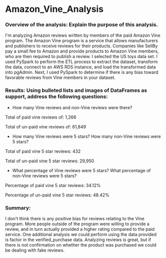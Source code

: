 # Amazon_Vine_Analysis

### Overview of the analysis: Explain the purpose of this analysis.

I'm analyzing Amazon reviews written by members of the paid Amazon Vine program. The Amazon Vine program is a service that allows manufacturers and publishers to receive reviews for their products. Companies like SellBy pay a small fee to Amazon and provide products to Amazon Vine members, who are then required to publish a review. I selected the US toys data set. I used PySpark to perform the ETL process to extract the dataset, transform the data, connect to an AWS RDS instance, and load the transformed data into pgAdmin. Next, I used PySpark to determine if there is any bias toward favorable reviews from Vine members in your dataset.

### Results: Using bulleted lists and images of DataFrames as support, address the following questions:

* How many Vine reviews and non-Vine reviews were there?

Total of paid vine reviews of: 1,266

Total of un-paid vine reviews of: 61,849

* How many Vine reviews were 5 stars? How many non-Vine reviews were 5 stars?

Total of paid vine 5 star reviews: 432

Total of un-paid vine 5 star reviews: 29,950

* What percentage of Vine reviews were 5 stars? What percentage of non-Vine reviews were 5 stars?

Percentage of paid vine 5 star reviews: 34.12%

Percentage of un-paid vine 5 star reviews: 48.42%


### Summary:
I don't think there is any positive bias for reviews relating to the Vine program. More people outside of the program were willing to provide a review, and in turn actually provided a higher rating compared to the paid service. One additional analysis we could perform using the data provided is factor in the verified_purchase data. Analyzing  reviews is great, but if there is not confirmation on whether the product was purchased we could be dealing with fake reviews.
